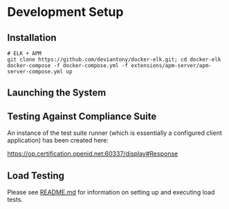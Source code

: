 # Development Setup

## Installation

```
# ELK + APM 
git clone https://github.com/deviantony/docker-elk.git; cd docker-elk
docker-compose -f docker-compose.yml -f extensions/apm-server/apm-server-compose.yml up
```

## Launching the System


## Testing Against Compliance Suite

An instance of the test suite runner (which is essentially a configured client application) has been created here:

https://op.certification.openid.net:60337/display#Response

## Load Testing

Please see [README.md](../load_test/README.md) for information on setting up and executing load tests.
